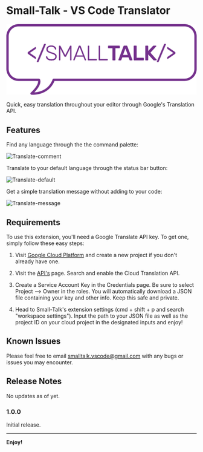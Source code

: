 # Small-Talk - VS Code Translator

![small-talk-logo](images/smalltalk-logo-03cropped.png)

Quick, easy translation throughout your editor through Google's Translation API.

## Features

Find any language through the the command palette:

![Translate-comment](https://media.giphy.com/media/r4xH84A2m6sc7fRLbv/giphy.gif)

Translate to your default language through the status bar button:

![Translate-default](https://media.giphy.com/media/17EtjhY1JLA9JjtYa6/giphy.gif)

Get a simple translation message without adding to your code:

![Translate-message](https://media.giphy.com/media/MuXGOau3R9nOVAxQkZ/giphy.gif)

## Requirements

To use this extension, you'll need a Google Translate API key. To get one, simply follow these easy steps:

1) Visit [Google Cloud Platform](https://console.cloud.google.com/) and create a new project if you don't already have one.

2) Visit the [API's](<https://console.cloud.google.com/apis/library>) page. Search and enable the Cloud Translation API.

3) Create a Service Account Key in the Credentials page. Be sure to select Project --> Owner in the roles. You will automatically download a JSON file containing your key and other info. Keep this safe and private.

4) Head to Small-Talk's extension settings (cmd + shift + p and search "workspace settings"). Input the path to your JSON file as well as the project ID on your cloud project in the designated inputs and enjoy!

## Known Issues

Please feel free to email smalltalk.vscode@gmail.com with any bugs or issues you may encounter.

## Release Notes

No updates as of yet.

### 1.0.0

Initial release.

-----------------------------------------------------------------------------------------------------------

**Enjoy!**
